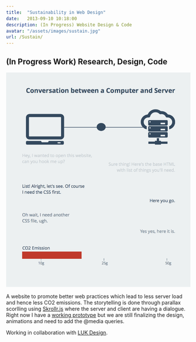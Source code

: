 ```yaml
---
title:  "Sustainability in Web Design"
date:   2013-09-10 10:18:00
description: (In Progress) Website Design & Code
avatar: "/assets/images/sustain.jpg"
url: /Sustain/
---
```

<h2 class="headline">(In Progress Work) Research, Design, Code</h2>

<img src="/assets/images/Sustain/convo.png" alt="Intro Image">

A website to promote better web practices which lead to less server load and hence less CO2 emissions. The storytelling is done through parallax scorlling using <a href="https://github.com/Prinzhorn/skrollr" target="_blank" title="Skrollr's Github page">Skrollr.js</a> where the server and client are having a dialogue. Right now I have a <a href="http://gurden.xyz/sustainable-web/" target="_blank" title="In Progress Page">working prototype</a> but we are still finalizing the design, animations and need to add the @media queries.

Working in collaboration with <a href="http://luk.design" target="_blank" title="LUK's homepage">LUK Design</a>.





